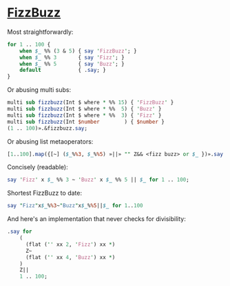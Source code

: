 [1]: https://rosettacode.org/wiki/FizzBuzz

# [FizzBuzz][1]





Most straightforwardly:

```perl
for 1 .. 100 {
    when $_ %% (3 & 5) { say 'FizzBuzz'; }
    when $_ %% 3       { say 'Fizz'; }
    when $_ %% 5       { say 'Buzz'; }
    default            { .say; }
}
```


Or abusing multi subs:

```perl
multi sub fizzbuzz(Int $ where * %% 15) { 'FizzBuzz' }
multi sub fizzbuzz(Int $ where * %%  5) { 'Buzz' }
multi sub fizzbuzz(Int $ where * %%  3) { 'Fizz' }
multi sub fizzbuzz(Int $number        ) { $number }
(1 .. 100)».&fizzbuzz.say;
```


Or abusing list metaoperators:

```perl
[1..100].map({[~] ($_%%3, $_%%5) »||» "" Z&& <fizz buzz> or $_ })».say
```


Concisely (readable):

```perl
say 'Fizz' x $_ %% 3 ~ 'Buzz' x $_ %% 5 || $_ for 1 .. 100;
```


Shortest FizzBuzz to date:

```perl
say "Fizz"x$_%%3~"Buzz"x$_%%5||$_ for 1..100
```


And here's an implementation that never checks for divisibility:

```perl
.say for
    (
      (flat ('' xx 2, 'Fizz') xx *)
      Z~
      (flat ('' xx 4, 'Buzz') xx *)
    )
    Z||
    1 .. 100;
```

